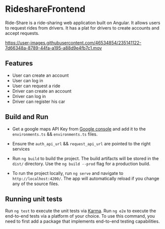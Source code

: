 # RideshareFrontend

Ride-Share is a ride-sharing web application built on Angular. It allows users to request rides from drivers. It has a plat for drivers to create accounts and accept requests. 



https://user-images.githubusercontent.com/46534854/235141122-7d66348a-8789-44fa-a195-a88d9e4fb7c1.mov


## Features

- User can create an account
- User can log in
- User can request a ride
- Driver can create an account
- Driver can log in
- Driver can register his car


## Build and Run
- Get a google maps API Key from [Google console](https://console.cloud.google.com/) and add it to the `environments.ts` && `environments.ts` files.
- Ensure the `auth_api_url` && `request_api_url` are pointed to the right services

- Run `ng build` to build the project. The build artifacts will be stored in the `dist/` directory. Use the `ng build --prod` flag for a production build.
- To run the project locally, run `ng serve` and navigate to `http://localhost:4200/`. The app will automatically reload if you change any of the source files.

## Running unit tests

Run `ng test` to execute the unit tests via [Karma](https://karma-runner.github.io).
Run `ng e2e` to execute the end-to-end tests via a platform of your choice. To use this command, you need to first add a package that implements end-to-end testing capabilities.


